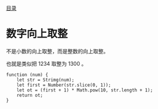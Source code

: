 [目录](./)
# 数字向上取整

不是小数的向上取整，而是整数的向上取整。

也就是类似把 1234 取整为 1300 。

```
function (num) {
	let str = Strimg(num);
	let first = Number(str.slice(0, 1));
	let ot = (first + 1) * Math.pow(10, str.length + 1);
	return ot;
}
```